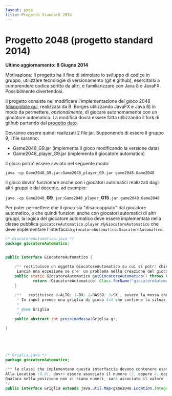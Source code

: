 ```yaml
---
layout: page
title: Progetto Standard 2014
---
```


Progetto 2048 (progetto standard 2014)
======================================
**Ultimo aggiornamento: 8 Giugno 2014**

Motivazione: il progetto ha il fine di stimolare lo sviluppo di codice in gruppo, utilizzare tecnologie di versionamento (git e github), esercitarsi a comprendere codice scritto da altri, e familiarizzare con Java 8 e JavaFX. Possibilmente divertendosi.

Il progetto consiste nel modificare l'implementazione del gioco 2048 ([disponibile qui](https://github.com/atzori/fx2048), realizzata da B. Borges utilizzando JavaFX e Java 8) in modo da permettere, _opzionalmente_, di giocare autonomamente con un giocatore automatico. La modifica dovrà essere fatta utilizzando il fork di github partendo dal [progetto dato](https://github.com/atzori/fx2048).


Dovranno essere quindi realizzati 2 file jar. Supponendo di essere il gruppo 9, i file saranno:

 - Game2048_G9.jar (implementa il gioco modificando la versione data)
 - Game2048_player_G9.jar (implementa il giocatore automatico)



Il gioco potra' essere avviato nel seguente modo:

`java -cp Game2048_G9.jar:Game2048_player_G9.jar game2048.Game2048`




Il gioco dovra' funzionare anche con i giocatori automatici realizzati dagli altri gruppi e dal docente, ad esempio:

`java -cp Game2048_`**G9**`.jar:Game2048_player_`**G15**`.jar game2048.Game2048`



Per poter permettere che il gioco sia "disaccoppiato" dal giocatore automatico, e che quindi funzioni anche con giocatori automatici di altri gruppi, la logica del giocatore automatico deve essere implementata nella classe pubblica `giocatoreAutomatico.player.MyGiocatoreAutomatico` che deve implementare l'interfaccia `giocatoreAutomatico.GiocatoreAutomatico`:

```java
/* GiocatoreAutomatico.java */
package giocatoreAutomatico;


public interface GiocatoreAutomatico {

    /** restituisce un oggetto GiocatoreAutomatico su cui si potrà chiedere che mosse fare.  
     Lancia una eccezione se c'e' un problema nella creazione del giocatore automatico */
    public static GiocatoreAutomatico getGiocatoreAutomatico() throws Exception {
            return (GiocatoreAutomatico) Class.forName("giocatoreAutomatico.player.MyGiocatoreAutomatico").newInstance();
    }
    
    /**   restituisce 0=ALTO; 1=DX; 2=BASSO; 3=SX , ovvero la mossa che il giocatore automatico intende fare.
     * In input prende una griglia di gioco 4x4 che contiene la situazione del gioco corrente.
     * 
     * @see Griglia
     */
    public abstract int prossimaMossa(Griglia g);

}





/* Griglia.java */
package giocatoreAutomatico;

/** le classi che implementano questa interfaccia devono contenere esattamente 16 chiavi.
Alla Location (0,0), dovrà essere associato il numero (2, oppure 4, oppure 8, ...) associato a quella casella.
Qualora nella posizione non ci siano numeri, sarà associato il valore -1
*/
public interface Griglia extends java.util.Map<game2048.Location,Integer> { }


```


